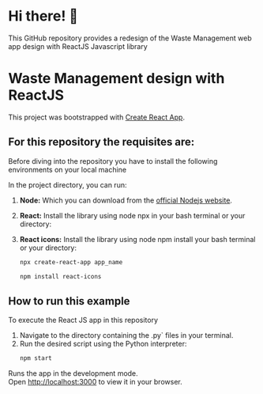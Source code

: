 # Hi there! 👋

This GitHub repository provides a redesign of the Waste Management web app design with ReactJS Javascript library

# Waste Management design with ReactJS 

This project was bootstrapped with [Create React App](https://github.com/facebook/create-react-app).

## For this repository the requisites are:

Before diving into the repository you have to install the following environments on your local machine

In the project directory, you can run:
1.  **Node:** Which you can download from the [official Nodejs website](https://nodejs.org/en/download).
2.  **React:** Install the library using node npx in your bash terminal or your directory:
3.  **React icons:** Install the library using node npm install your bash terminal or your directory:

    ```bash
    npx create-react-app app_name
    ```
    ```bash
    npm install react-icons
    ```
## How to run this example

To execute the React JS app in this repository

1.  Navigate to the directory containing the .py` files in your terminal.
2.  Run the desired script using the Python interpreter:
    ```bash
    npm start
    ```
Runs the app in the development mode.\
Open [http://localhost:3000](http://localhost:3000) to view it in your browser.
   
